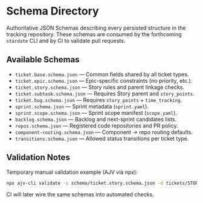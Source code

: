 # Schema Directory

Authoritative JSON Schemas describing every persisted structure in the tracking
repository. These schemas are consumed by the forthcoming `stardate` CLI and by CI to
validate pull requests.

## Available Schemas

- `ticket.base.schema.json` — Common fields shared by all ticket types.
- `ticket.epic.schema.json` — Epic-specific constraints (no priority, etc.).
- `ticket.story.schema.json` — Story rules and parent linkage checks.
- `ticket.subtask.schema.json` — Requires Story parent and `story_points`.
- `ticket.bug.schema.json` — Requires `story_points` + `time_tracking`.
- `sprint.schema.json` — Sprint metadata (`sprint.yaml`).
- `sprint.scope.schema.json` — Sprint scope manifest (`scope.yaml`).
- `backlog.schema.json` — Backlog and next-sprint candidates lists.
- `repos.schema.json` — Registered code repositories and PR policy.
- `component-routing.schema.json` — Component → repo routing defaults.
- `transitions.schema.json` — Allowed status transitions per ticket type.

## Validation Notes

Temporary manual validation example (AJV via npx):

```sh
npx ajv-cli validate -s schema/ticket.story.schema.json -d tickets/STORY/EXAMPLE/ticket.yaml
```

CI will later wire the same schemas into automated checks.
